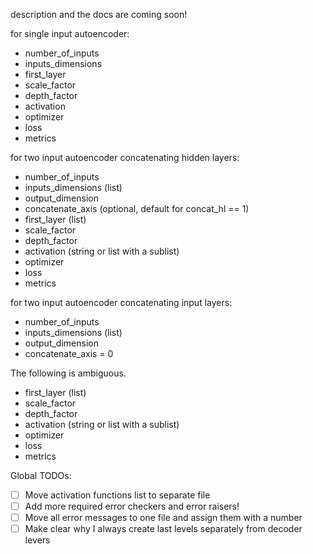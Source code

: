 description and the docs are coming soon!

for single input autoencoder:
+ number_of_inputs
+ inputs_dimensions
+ first_layer
+ scale_factor
+ depth_factor
+ activation
+ optimizer
+ loss
+ metrics

for two input autoencoder concatenating hidden layers:
+ number_of_inputs
+ inputs_dimensions (list)
+ output_dimension
+ concatenate_axis (optional, default for concat_hl == 1)
+ first_layer (list)
+ scale_factor
+ depth_factor
+ activation (string or list with a sublist)
+ optimizer
+ loss
+ metrics


for two input autoencoder concatenating input layers:
+ number_of_inputs
+ inputs_dimensions (list)
+ output_dimension
+ concatenate_axis = 0

The following is ambiguous.
+ first_layer (list)
+ scale_factor
+ depth_factor
+ activation (string or list with a sublist)
+ optimizer
+ loss
+ metrics


Global TODOs:
- [ ] Move activation functions list to separate file
- [ ] Add more required error checkers and error raisers!
- [ ] Move all error messages to one file and assign them with a number
- [ ] Make clear why I always create last levels separately from decoder levers
